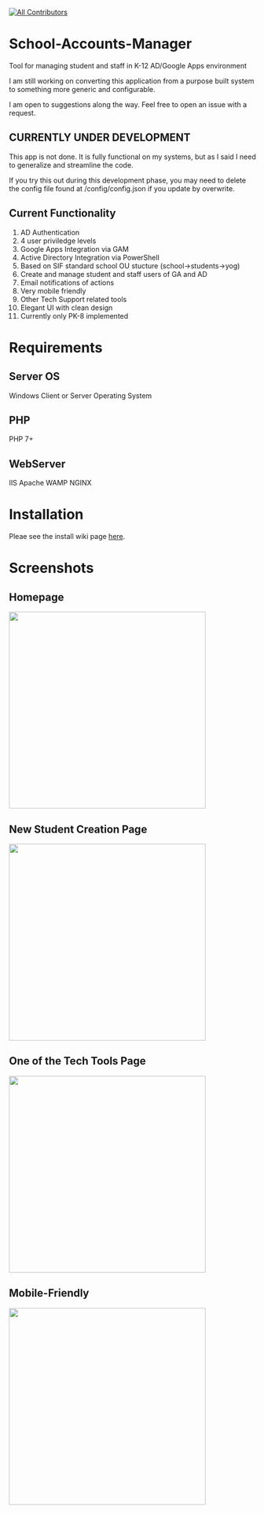 [![All Contributors](https://img.shields.io/badge/all_contributors-1-orange.svg?style=flat-square)](#contributors) 
# School-Accounts-Manager
Tool for managing student and staff in  K-12 AD/Google Apps environment



I am still working on converting this application from a purpose built system to something more generic and configurable.

I am open to suggestions along the way. Feel free to open an issue with a request.

## CURRENTLY UNDER DEVELOPMENT
This app is not done. It is fully functional on my systems, but as I said I need to generalize and streamline the code.

If you try this out during this development phase, you may need to delete the config file found at /config/config.json if you update by overwrite.

## Current Functionality
1. AD Authentication
1. 4 user priviledge levels
1. Google Apps Integration via GAM
1. Active Directory Integration via PowerShell
1. Based on SIF standard school OU stucture (school->students->yog)
1. Create and manage student and staff users of GA and AD
1. Email notifications of actions
1. Very mobile friendly
1. Other Tech Support related tools
1. Elegant UI with clean design
1. Currently only PK-8 implemented

# Requirements

## Server OS
Windows Client or Server Operating System

## PHP
PHP 7+

## WebServer
IIS
Apache
WAMP
NGINX


# Installation

Pleae see the install wiki page [here](https://github.com/jacobsen9026/School-Accounts-Manager/wiki/Installation).


# Screenshots
## Homepage

<img src="https://github.com/jacobsen9026/School-Accounts-Manager/blob/dev/.github/images/homepage.png?raw=true" width=400/>

## New Student Creation Page

<img src="https://github.com/jacobsen9026/School-Accounts-Manager/blob/dev/.github/images/newstudent.png?raw=true" width=400/>

## One of the Tech Tools Page

<img src="https://github.com/jacobsen9026/School-Accounts-Manager/blob/dev/.github/images/techtools.png?raw=true" width=400/>

## Mobile-Friendly

<img src="https://github.com/jacobsen9026/School-Accounts-Manager/blob/dev/.github/images/mobile.png?raw=true" width=400/>

